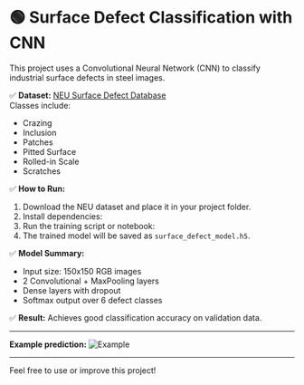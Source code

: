 # 🟢 Surface Defect Classification with CNN

This project uses a Convolutional Neural Network (CNN) to classify industrial surface defects in steel images.

✅ **Dataset:**
[NEU Surface Defect Database](https://github.com/opensets/NEU-CLS)  
Classes include:
- Crazing
- Inclusion
- Patches
- Pitted Surface
- Rolled-in Scale
- Scratches

✅ **How to Run:**
1. Download the NEU dataset and place it in your project folder.
2. Install dependencies:
3. Run the training script or notebook:
4. The trained model will be saved as `surface_defect_model.h5`.

✅ **Model Summary:**
- Input size: 150x150 RGB images
- 2 Convolutional + MaxPooling layers
- Dense layers with dropout
- Softmax output over 6 defect classes

✅ **Result:**
Achieves good classification accuracy on validation data.

---

**Example prediction:**
![Example](https://upload.wikimedia.org/wikipedia/commons/thumb/1/17/Defect_example.png/320px-Defect_example.png)

---

Feel free to use or improve this project!
